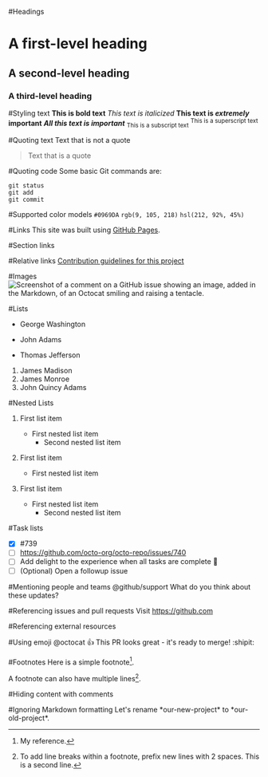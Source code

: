#Headings
# A first-level heading
## A second-level heading
### A third-level heading

#Styling text
**This is bold text**
*This text is italicized*
**This text is _extremely_ important**
***All this text is important***
<sub>This is a subscript text</sub>
<sup>This is a superscript text</sup>

#Quoting text
Text that is not a quote
> Text that is a quote

#Quoting code
Some basic Git commands are:
```
git status
git add
git commit
```

#Supported color models
`#0969DA`
`rgb(9, 105, 218)`
`hsl(212, 92%, 45%)`

#Links
This site was built using [GitHub Pages](https://pages.github.com/).

#Section links

#Relative links
[Contribution guidelines for this project](ShortQuestions/README.md)

#Images
![Screenshot of a comment on a GitHub issue showing an image, added in the Markdown, of an Octocat smiling and raising a tentacle.](https://myoctocat.com/assets/images/base-octocat.svg)

#Lists
- George Washington
* John Adams
+ Thomas Jefferson

1. James Madison
2. James Monroe
3. John Quincy Adams

#Nested Lists
1. First list item
   - First nested list item
     - Second nested list item

1.   First list item
     - First nested list item

1.   First list item
     - First nested list item
       - Second nested list item

#Task lists
- [x] #739
- [ ] https://github.com/octo-org/octo-repo/issues/740
- [ ] Add delight to the experience when all tasks are complete :tada:
- [ ] \(Optional) Open a followup issue

#Mentioning people and teams
@github/support What do you think about these updates?

#Referencing issues and pull requests
Visit https://github.com

#Referencing external resources

#Using emoji
@octocat :+1: This PR looks great - it's ready to merge! :shipit:

#Footnotes
Here is a simple footnote[^1].

A footnote can also have multiple lines[^2].

[^1]: My reference.
[^2]: To add line breaks within a footnote, prefix new lines with 2 spaces.
  This is a second line.

#Hiding content with comments
<!-- This content will not appear in the rendered Markdown -->

#Ignoring Markdown formatting
Let's rename \*our-new-project\* to \*our-old-project\*.


